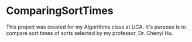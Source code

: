 # ComparingSortTimes
This project was created for my Algorithms class at UCA. It's purpose is to compare sort times of sorts selected by my professor, Dr. Chenyi Hu.
